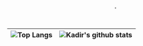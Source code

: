 <p align="center" >
  <img src="https://github.com/kadir-ince/kadir-ince/blob/master/servergif.gif?raw=true" width="6![Uploading image.gif…]()
50px" alt="logo" >
</p>



<br>

| ![Top Langs](https://github-readme-stats.vercel.app/api/top-langs/?username=kadir-ince&hide_langs_below=1&hide_border=true&hide=html,shaderlab,hlsl,c%23,css&langs_count=4&show_icons=true&title_color=0A84FF&icon_color=3080ed&text_color=000000&bg_color=ffffff)| ![Kadir's github stats](https://github-readme-stats.vercel.app/api/?username=kadir-ince&show_icons=true&title_color=0A84FF&icon_color=3080ed&text_color=000000&bg_color=ffffff&hide_border=true&count_private=true) |
|------------------------------------------------------------------------------------------------------------|------------------------------------------------------------------------------------------------------------------------------------------------------------------------------------------------------------------|

